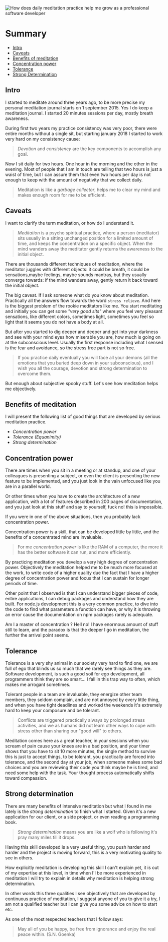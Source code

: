 <img class="img-fluid" src="https://s3.eu-central-1.amazonaws.com/alxolr-images-bk328/how-does-daily-meditation-help-me-in-my-professional-career-1287207_1280-min.jpg" alt="How does daily meditation practice help me grow as a professional software developer"/>

# Summary

- [Intro](#intro)
- [Caveats](#caveats)
- [Benefits of meditation](#benefits-of-meditation)
- [Concentration power](#concentration-power)
- [Tolerance](#tolerance)
- [Strong Determination](#strong-determination)

## Intro

I started to meditate around three years ago, to be more precise my personal meditation journal starts on 1 september 2015. Yes I do keep a meditation journal. I started 20 minutes sessions per day, mostly breath awareness.

During first two years my practice consistency was very poor, there were entire months without a single sit, but starting january 2018 I started to work very hard on my consistency cause:

> _Devotion_ and _consistency_ are the key components to accomplish any goal.

Now I sit daily for two hours. One hour in the morning and the other in the evening. Most of people that I am in touch are telling that two hours is just a waist of time, but I can assure them that even two hours per day is not enough to keep with the amount of negativity that we collect daily.

> Meditation is like a _garbage collector_, helps me to clear my mind and makes enough room for me to be efficient.

## Caveats

I want to clarify the term meditation, or how do I understand it.

> _Meditation_ is a psycho spiritual practice, where a person (meditator) sits usually in a sitting unchanged position for a limited amount of time, and keeps the concentration on a specific object. When the mind wanders away the meditator gently returns the awareness to the initial object.

There are thousands different techniques of meditation, where the meditator juggles with different objects: it could be breath, it could be sensations,maybe feelings, maybe sounds mantras, but they usually converge towards: if the mind wanders away, gently return it back toward the initial object.

The big caveat. If I ask someone what do you know about meditation. Practically all the answers flow towards the word `stress relieve`. And here is the biggest problem of the rookie meditators like me. You start meditating and initially you can get some _"very good sits"_ where you feel very pleasant sensations, like different colors, sometimes light, sometimes you feel so light that it seems you do not have a body at all.

But after you started to dig deeper and deeper and get into your darkness and see with your mind eyes how miserable you are, how much is going on at the subconscious level. Usually the first response including what I sensed is the fear and avoidance, so the stress free part is not so free.

> If you practice daily eventually you will face all your demons (all the emotions that you buried deep down in your subconscious), and I wish you all the courage, devotion and strong determination to overcome them.

But enough about subjective spooky stuff. Let's see how meditation helps me objectively.

## Benefits of meditation

I will present the following list of good things that are developed by serious meditation practice.

- _Concentration power_
- _Tolerance (Equanimity)_
- _Strong determination_

## Concentration power

There are times when you sit in a meeting or at standup, and one of your colleagues is presenting a subject, or even the client is presenting the new feature to be implemented, and you just look in the vain unfocused like you are in a parallel world.

Or other times when you have to create the architecture of a new application, with a lot of features described in 200 pages of documentation, and you just look at this stuff and say to yourself, fuck no! this is impossible.

If you were in one of the above situations, then you probably lack concentration power.

Concentration power is a skill, that can be developed little by little, and the benefits of a concentrated mind are invaluable.

> For me _concentration power_ is like the RAM of a computer, the more it has the better software it can run, and more efficiently.

By practicing meditation you develop a very high degree of concentration power. Objectively the meditation helped me to be much more focused at the work, to write code of a higher quality due the fact that I have a higher degree of concentration power and focus that I can sustain for longer periods of time.

Other point that I observed is that I can understand bigger pieces of code, entire applications, I can debug packages and understand how they are built. For node.js development this is a very common practice, to dive into the code to find what parameters a function can have, or why it is throwing an error cause the documentation on npm packages rarely is adequate.

Am I a master of concentration ? Hell no! I have enormous amount of stuff still to learn, and the paradox is that the deeper I go in meditation, the further the arrival point seems.

## Tolerance

Tolerance is a very shy animal in our society very hard to find one, we are full of ego that blinds us so much that we rarely see things as they are. Software development, is such a good soil for ego development, all programmers think they are so smart... I fall in this trap way to often, which makes me arrogant sometimes.

Tolerant people in a team are invaluable, they energize other team members, they seldom complain, and are not annoyed by every little thing, and when you have tight deadlines and worked the weekends it's extremely hard to keep your composure and be tolerant.

> Conflicts are triggered practically always by prolonged stress activities, and we as humans did not learn other ways to cope with stress other than sharing our "good will" to others.

Meditation comes here as a great teacher, in your sessions when you scream of pain cause your knees are in a bad position, and your timer shows that you have to sit 10 more minutes, the single method to survive this is just to accept things, to be tolerant, you practically are forced into tolerance, and the second day at your job, when someone makes some bad choices and you are reviewing their code you think maybe he is tired, and need some help with the task. Your thought process automatically shifts toward compassion.

## Strong determination

There are many benefits of intensive meditation but what I found in me lately is the _strong determination_ to finish what I started. Given it's a new application for our client, or a side project, or even reading a programming book.

> _Strong determination_ means you are like a wolf who is following it's pray many miles till it drops.

Having this skill developed is a very useful thing, you push harder and harder and the project is moving forward, this is a very motivating quality to see in others.

How explicitly meditation is developing this skill I can't explain yet, it is out of my expertise at this level, in time when I'l be more experienced in meditation I will try to explain in details why meditation is helping strong determination.

In other words this three qualities I see objectively that are developed by continuous practice of meditation, I suggest anyone of you to give it a try, I am not a qualified teacher but I can give you some advice on how to start etc.

As one of the most respected teachers that I follow says:

> May all of you be happy, be free from ignorance and enjoy the real peace within. (S.N. Goenka)
